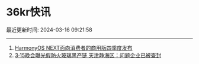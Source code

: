 # 36kr快讯

最近更新时间: 2024-03-16 09:21:58

--- 
1. [HarmonyOS NEXT面向消费者的商用版四季度发布](https://www.36kr.com/newsflashes/2691560573267587) 
2. [3·15晚会曝光假防火玻璃黑产链 天津静海区：问题企业已被查封](https://www.36kr.com/newsflashes/2691564165803397) 
